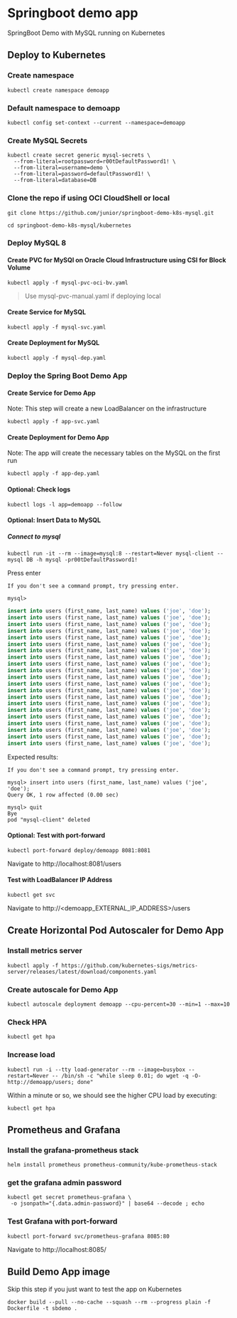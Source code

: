# Springboot demo app

SpringBoot Demo with MySQL running on Kubernetes

## Deploy to Kubernetes

### Create namespace

```shell
kubectl create namespace demoapp
```

### Default namespace to demoapp

```shell
kubectl config set-context --current --namespace=demoapp
```

### Create MySQL Secrets

```shell
kubectl create secret generic mysql-secrets \
  --from-literal=rootpassword=r00tDefaultPassword1! \
  --from-literal=username=demo \
  --from-literal=password=defaultPassword1! \
  --from-literal=database=DB
```

### Clone the repo if using OCI CloudShell or local

```shell
git clone https://github.com/junior/springboot-demo-k8s-mysql.git
```

```shell
cd springboot-demo-k8s-mysql/kubernetes
```

### Deploy MySQL 8

#### Create PVC for MySQl on Oracle Cloud Infrastructure using CSI for Block Volume

```shell
kubectl apply -f mysql-pvc-oci-bv.yaml
```

> Use mysql-pvc-manual.yaml if deploying local

#### Create Service for MySQL

```shell
kubectl apply -f mysql-svc.yaml
```

#### Create Deployment for MySQL

```shell
kubectl apply -f mysql-dep.yaml
```

### Deploy the Spring Boot Demo App

#### Create Service for Demo App

Note: This step will create a new LoadBalancer on the infrastructure

```shell
kubectl apply -f app-svc.yaml
```

#### Create Deployment for Demo App

Note: The app will create the necessary tables on the MySQL on the first run

```shell
kubectl apply -f app-dep.yaml
```

#### Optional: Check logs

```shell
kubectl logs -l app=demoapp --follow
```

#### Optional: Insert Data to MySQL

##### Connect to mysql

```shell
kubectl run -it --rm --image=mysql:8 --restart=Never mysql-client -- mysql DB -h mysql -pr00tDefaultPassword1!
```

Press enter

```shell
If you don't see a command prompt, try pressing enter.

mysql>
```

```sql
insert into users (first_name, last_name) values ('joe', 'doe');
insert into users (first_name, last_name) values ('joe', 'doe');
insert into users (first_name, last_name) values ('joe', 'doe');
insert into users (first_name, last_name) values ('joe', 'doe');
insert into users (first_name, last_name) values ('joe', 'doe');
insert into users (first_name, last_name) values ('joe', 'doe');
insert into users (first_name, last_name) values ('joe', 'doe');
insert into users (first_name, last_name) values ('joe', 'doe');
insert into users (first_name, last_name) values ('joe', 'doe');
insert into users (first_name, last_name) values ('joe', 'doe');
insert into users (first_name, last_name) values ('joe', 'doe');
insert into users (first_name, last_name) values ('joe', 'doe');
insert into users (first_name, last_name) values ('joe', 'doe');
insert into users (first_name, last_name) values ('joe', 'doe');
insert into users (first_name, last_name) values ('joe', 'doe');
insert into users (first_name, last_name) values ('joe', 'doe');
insert into users (first_name, last_name) values ('joe', 'doe');
insert into users (first_name, last_name) values ('joe', 'doe');
insert into users (first_name, last_name) values ('joe', 'doe');
insert into users (first_name, last_name) values ('joe', 'doe');
insert into users (first_name, last_name) values ('joe', 'doe');
```

Expected results:

```shell
If you don't see a command prompt, try pressing enter.

mysql> insert into users (first_name, last_name) values ('joe', 'doe');
Query OK, 1 row affected (0.00 sec)

mysql> quit
Bye
pod "mysql-client" deleted
```

#### Optional: Test with port-forward

```shell
kubectl port-forward deploy/demoapp 8081:8081
```

Navigate to http://localhost:8081/users

#### Test with LoadBalancer IP Address

```shell
kubectl get svc
```

Navigate to http://<demoapp_EXTERNAL_IP_ADDRESS>/users

## Create Horizontal Pod Autoscaler for Demo App

### Install metrics server

```shell
kubectl apply -f https://github.com/kubernetes-sigs/metrics-server/releases/latest/download/components.yaml
```

### Create autoscale for Demo App

```shell
kubectl autoscale deployment demoapp --cpu-percent=30 --min=1 --max=10
```

### Check HPA

```shell
kubectl get hpa
```

### Increase load

```shell
kubectl run -i --tty load-generator --rm --image=busybox --restart=Never -- /bin/sh -c "while sleep 0.01; do wget -q -O- http://demoapp/users; done"
```

Within a minute or so, we should see the higher CPU load by executing:

```shell
kubectl get hpa
```

## Prometheus and Grafana

### Install the grafana-prometheus stack

```shell
helm install prometheus prometheus-community/kube-prometheus-stack
```

### get the grafana admin password

```shell
kubectl get secret prometheus-grafana \
 -o jsonpath="{.data.admin-password}" | base64 --decode ; echo
 ```

### Test Grafana with port-forward

 ```shell
kubectl port-forward svc/prometheus-grafana 8085:80
 ```

 Navigate to http://localhost:8085/

## Build Demo App image

Skip this step if you just want to test the app on Kubernetes

```shell
docker build --pull --no-cache --squash --rm --progress plain -f Dockerfile -t sbdemo .
```

